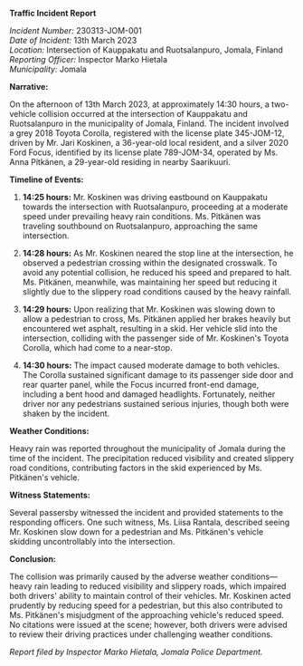 **Traffic Incident Report**

*Incident Number:* 230313-JOM-001  
*Date of Incident:* 13th March 2023  
*Location:* Intersection of Kauppakatu and Ruotsalanpuro, Jomala, Finland  
*Reporting Officer:* Inspector Marko Hietala  
*Municipality:* Jomala  

**Narrative:**

On the afternoon of 13th March 2023, at approximately 14:30 hours, a two-vehicle collision occurred at the intersection of Kauppakatu and Ruotsalanpuro in the municipality of Jomala, Finland. The incident involved a grey 2018 Toyota Corolla, registered with the license plate 345-JOM-12, driven by Mr. Jari Koskinen, a 36-year-old local resident, and a silver 2020 Ford Focus, identified by its license plate 789-JOM-34, operated by Ms. Anna Pitkänen, a 29-year-old residing in nearby Saarikuuri.

**Timeline of Events:**

1. **14:25 hours:** Mr. Koskinen was driving eastbound on Kauppakatu towards the intersection with Ruotsalanpuro, proceeding at a moderate speed under prevailing heavy rain conditions. Ms. Pitkänen was traveling southbound on Ruotsalanpuro, approaching the same intersection.

2. **14:28 hours:** As Mr. Koskinen neared the stop line at the intersection, he observed a pedestrian crossing within the designated crosswalk. To avoid any potential collision, he reduced his speed and prepared to halt. Ms. Pitkänen, meanwhile, was maintaining her speed but reducing it slightly due to the slippery road conditions caused by the heavy rainfall.

3. **14:29 hours:** Upon realizing that Mr. Koskinen was slowing down to allow a pedestrian to cross, Ms. Pitkänen applied her brakes heavily but encountered wet asphalt, resulting in a skid. Her vehicle slid into the intersection, colliding with the passenger side of Mr. Koskinen's Toyota Corolla, which had come to a near-stop.

4. **14:30 hours:** The impact caused moderate damage to both vehicles. The Corolla sustained significant damage to its passenger side door and rear quarter panel, while the Focus incurred front-end damage, including a bent hood and damaged headlights. Fortunately, neither driver nor any pedestrians sustained serious injuries, though both were shaken by the incident.

**Weather Conditions:**

Heavy rain was reported throughout the municipality of Jomala during the time of the incident. The precipitation reduced visibility and created slippery road conditions, contributing factors in the skid experienced by Ms. Pitkänen's vehicle.

**Witness Statements:**

Several passersby witnessed the incident and provided statements to the responding officers. One such witness, Ms. Liisa Rantala, described seeing Mr. Koskinen slow down for a pedestrian and Ms. Pitkänen's vehicle skidding uncontrollably into the intersection.

**Conclusion:**

The collision was primarily caused by the adverse weather conditions—heavy rain leading to reduced visibility and slippery roads, which impaired both drivers' ability to maintain control of their vehicles. Mr. Koskinen acted prudently by reducing speed for a pedestrian, but this also contributed to Ms. Pitkänen's misjudgment of the approaching vehicle's reduced speed. No citations were issued at the scene; however, both drivers were advised to review their driving practices under challenging weather conditions.

*Report filed by Inspector Marko Hietala, Jomala Police Department.*